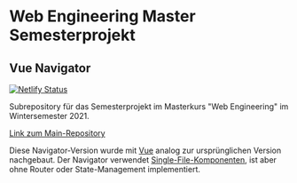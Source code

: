 # Web Engineering Master Semesterprojekt

## Vue Navigator

[![Netlify Status](https://api.netlify.com/api/v1/badges/a4ac3166-c00b-4eda-b6ac-b8cb1ea5cffd/deploy-status)](https://app.netlify.com/sites/wem-vue-navigator/deploys)

Subrepository für das Semesterprojekt im Masterkurs "Web Engineering" im Wintersemester 2021.

[Link zum Main-Repository](https://github.com/AlexBertling/web-engineering-semesterprojekt)

Diese Navigator-Version wurde mit [Vue](https://vuejs.org/) analog zur ursprünglichen Version nachgebaut. Der Navigator verwendet [Single-File-Komponenten](https://v2.vuejs.org/v2/guide/single-file-components.html), ist aber ohne Router oder State-Management implementiert.
